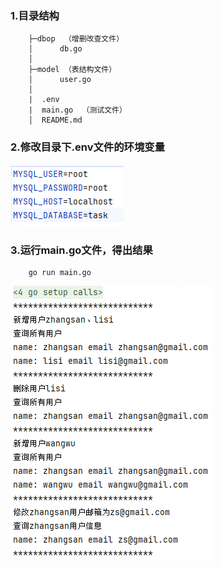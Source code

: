 ### 1.目录结构
```  
    ├─dbop  （增删改查文件）
    │      db.go
    │      
    ├─model （表结构文件）
    │      user.go
    │  
    |  .env
    |  main.go  （测试文件）
    │  README.md
```

### 2.修改目录下.env文件的环境变量
![task3_resultimg1.png](..%2Fimg%2Ftask3_resultimg1.png)

### 3.运行main.go文件，得出结果
``` 
    go run main.go
```
![task3_resultimg2.png](..%2Fimg%2Ftask3_resultimg2.png)



